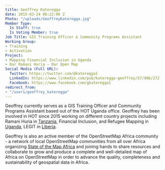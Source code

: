 ```yaml
---
title: Geoffrey Kateregga
date: 2015-03-24 06:22:00 Z
Photo: "/uploads/GeoffreyKateregga.jpg"
Member Type:
  Is Staff: true
  Is Voting Member: true
Job Title: GIS Training Officer & Community Programs Assistant
Working Group:
- Training
- Activation
Project:
- Mapping Financial Inclusion in Uganda
- Dar Ramani Huria — Dar Open Map
Social Media (Full URL):
  Twitter: https://twitter.com/@kateregga1
  LinkedIn: https://www.linkedin.com/pub/kateregga-geoffrey/57/90b/272
  Facebook: https://www.facebook.com/gkateregga1
redirect_from:
- "/users/geoffrey_kateregga"
---
```


<p>Geoffrey currently serves as a GIS Training Officer and Community Programs Assistant based out of the HOT Uganda office. Geoffrey has been involved in HOT since 2015 working on different country projects including Ramani Huria in <a href="http://hotosm.org/projects/tanzania">Tanzania</a>, Financial Inclusion, and Refugee Mapping in <a href="https://www.hotosm.org/where-we-work/uganda/">Uganda</a>, LEGIT in <a href="https://www.hotosm.org/where-we-work/liberia/">Liberia</a>.</p>

<p>Geoffrey is also an active member of the OpenStreetMap Africa community - a network of local OpenStreetMap communities from all over Africa organizing <a href="https://stateofthemap.africa/">State of the Map Africa</a> and joining hands to share resources and collaborate to grow and produce a complete and well-detailed map of Africa on OpenStreetMap in order to advance the quality, completeness and sustainability of geospatial data in Africa.</p>

